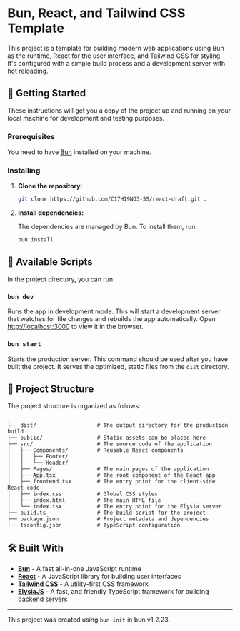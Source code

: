 # Bun, React, and Tailwind CSS Template

This project is a template for building modern web applications using Bun as the runtime, React for the user interface, and Tailwind CSS for styling. It's configured with a simple build process and a development server with hot reloading.

## 🚀 Getting Started

These instructions will get you a copy of the project up and running on your local machine for development and testing purposes.

### Prerequisites

You need to have [Bun](https://bun.sh/) installed on your machine.

### Installing

1.  **Clone the repository:**

    ```bash
    git clone https://github.com/C17H19NO3-SS/react-draft.git .
    ```

2.  **Install dependencies:**

    The dependencies are managed by Bun. To install them, run:

    ```bash
    bun install
    ```

## 📜 Available Scripts

In the project directory, you can run:

### `bun dev`

Runs the app in development mode. This will start a development server that watches for file changes and rebuilds the app automatically. Open [http://localhost:3000](http://localhost:3000) to view it in the browser.

### `bun start`

Starts the production server. This command should be used after you have built the project. It serves the optimized, static files from the `dist` directory.

## 📁 Project Structure

The project structure is organized as follows:

```
.
├── dist/                   # The output directory for the production build
├── public/                 # Static assets can be placed here
├── src/                    # The source code of the application
│   ├── Components/         # Reusable React components
│   │   ├── Footer/
│   │   └── Header/
│   ├── Pages/              # The main pages of the application
│   ├── App.tsx             # The root component of the React app
│   ├── frontend.tsx        # The entry point for the client-side React code
│   ├── index.css           # Global CSS styles
│   ├── index.html          # The main HTML file
│   └── index.tsx           # The entry point for the Elysia server
├── build.ts                # The build script for the project
├── package.json            # Project metadata and dependencies
└── tsconfig.json           # TypeScript configuration
```

## 🛠️ Built With

*   [**Bun**](https://bun.sh/) - A fast all-in-one JavaScript runtime
*   [**React**](https://reactjs.org/) - A JavaScript library for building user interfaces
*   [**Tailwind CSS**](https://tailwindcss.com/) - A utility-first CSS framework
*   [**ElysiaJS**](https://elysiajs.com/) - A fast, and friendly TypeScript framework for building backend servers

---
This project was created using `bun init` in bun v1.2.23.
